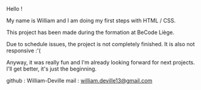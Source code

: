 Hello !

My name is William and I am doing my first steps with HTML / CSS.

This project has been made during the formation at BeCode Liège.

Due to schedule issues, the project is not completely finished. It is also not responsive :'(

Anyway, it was really fun and I'm already looking forward for next projects. I'll get better, it's just the beginning.


github : William-Deville
mail : william.deville13@gmail.com






